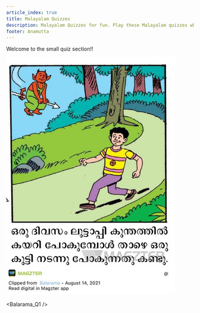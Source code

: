```yaml
---
article_index: true
title: Malayalam Quizzes
description: Malayalam Quizzes for fun. Play these Malayalam quizzes when you need a bit of motivation.
footer: Anamutta
---
```


Welcome to the small quiz section!!


![Img](./../../imgs/luttappi_balarama.jpeg)

<Balarama_Q1 />

